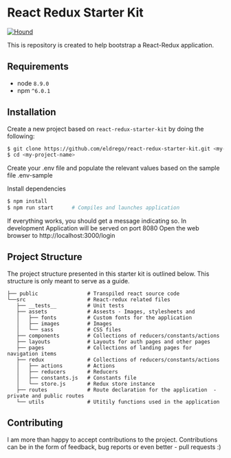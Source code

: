 # React Redux Starter Kit

<!-- [![Build Status](https://travis-ci.org/eldrego/react-redux-starter-kit.svg?branch=master)](https://travis-ci.org/eldrego/react-redux-starter-kit) [![Coverage Status](https://coveralls.io/repos/github/eldrego/react-redux-starter-kit/badge.svg?branch=master)](https://coveralls.io/github/eldrego/react-redux-starter-kit?branch=master) [![Maintainability](https://api.codeclimate.com/v1/badges/8ab5785ac91be8d1bf0d/maintainability)](https://codeclimate.com/github/eldrego/react-redux-starter-kit/maintainability) -->

[![Hound](https://img.shields.io/badge/Protected_by-Hound-a873d1.svg)](https://travis-ci.org/eldrego/react-redux-starter-kit)

This is repository is created to help bootstrap a React-Redux application.

## Requirements

- node `8.9.0`
- npm `^6.0.1`

## Installation

Create a new project based on `react-redux-starter-kit` by doing the following:

```bash
$ git clone https://github.com/eldrego/react-redux-starter-kit.git <my-project-name>
$ cd <my-project-name>
```

Create your .env file and populate the relevant values based on the sample file .env-sample

Install dependencies

```bash
$ npm install
$ npm run start      # Compiles and launches application
```

If everything works, you should get a message indicating so. In development Application will be served on port 8080
Open the web browser to http://localhost:3000/login

## Project Structure

The project structure presented in this starter kit is outlined below. This structure is only meant to serve as a guide.

```
├── public                # Transpiled react source code
└──src                    # React-redux related files
   ├── __tests__          # Unit tests
   ├── assets             # Assests - Images, stylesheets and
   │   ├── fonts          # Custom fonts for the application
   │   ├── images         # Images
   │   └── sass           # CSS files
   ├── components         # Collections of reducers/constants/actions
   ├── layouts            # Layouts for auth pages and other pages
   ├── pages              # Collections of landing pages for navigation items
   ├── redux              # Collections of reducers/constants/actions
   │   ├── actions        # Actions
   │   ├── reducers       # Reducers
   │   ├── constants.js   # Constants file
   │   └── store.js       # Redux store instance
   ├── routes             # Route declaration for the application  - private and public routes
   └── utils              # Utitily functions used in the application
```

## Contributing

I am more than happy to accept contributions to the project. Contributions can be in the form of feedback, bug reports or even better - pull requests :)
